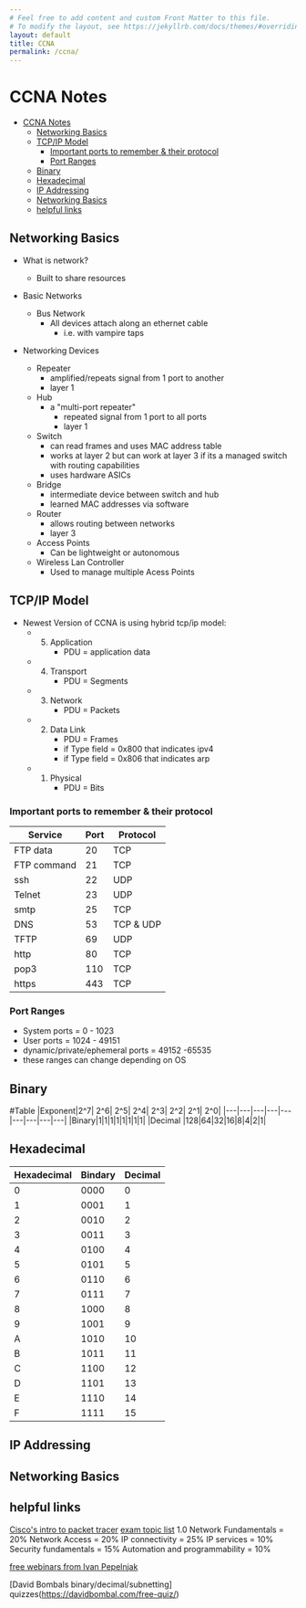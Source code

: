 ```yaml
---
# Feel free to add content and custom Front Matter to this file.
# To modify the layout, see https://jekyllrb.com/docs/themes/#overriding-theme-defaults
layout: default
title: CCNA
permalink: /ccna/
---
```

# CCNA Notes

- [CCNA Notes](#ccna-notes)
  - [Networking Basics](#networking-basics)
  - [TCP/IP Model](#tcpip-model)
    - [Important ports to remember & their protocol](#important-ports-to-remember--their-protocol)
    - [Port Ranges](#port-ranges)
  - [Binary](#binary)
  - [Hexadecimal](#hexadecimal)
  - [IP Addressing](#ip-addressing)
  - [Networking Basics](#networking-basics-1)
  - [helpful links](#helpful-links)


## Networking Basics
- What is network?
  - Built to share resources

- Basic Networks
  - Bus Network
    - All devices attach along an ethernet cable
      - i.e. with vampire taps

- Networking Devices
  - Repeater
    - amplified/repeats signal from 1 port to another
    - layer 1
  - Hub
    - a "multi-port repeater"
      - repeated signal from 1 port to all ports
      - layer 1 
  - Switch
    - can read frames and uses MAC address table
    - works at layer 2 but can work at layer 3 if its a managed switch with routing capabilities
    - uses hardware ASICs
  - Bridge
    - intermediate device between switch and hub
    - learned MAC addresses via software
  - Router
    - allows routing between networks
    - layer 3
  - Access Points
    - Can be lightweight or autonomous
  - Wireless Lan Controller
    - Used to manage multiple Acess Points


## TCP/IP Model
- Newest Version of CCNA is using hybrid tcp/ip model:
  - 5. Application
        - PDU = application data
  - 4. Transport
        - PDU = Segments
  - 3. Network
        - PDU = Packets
  - 2. Data Link
        - PDU = Frames
        - if Type field = 0x800 that indicates ipv4
        - if Type field = 0x806 that indicates arp
  - 1. Physical
        - PDU = Bits

### Important ports to remember & their protocol
|Service   	|Port      	|Protocol   |
|---|---|---|
|FTP data   |20   	    |TCP     	|
|FTP command|21   	    |TCP     	|
|ssh  	    |22  	    |UDP     	|
|Telnet	    |23  	    |UDP     	|
|smtp	    |25  	    |TCP     	|
|DNS   	    |53  	    |TCP & UDP 	|
|TFTP  	    |69  	    |UDP     	|
|http   	|80   	    |TCP        |
|pop3   	|110   	    |TCP        |
|https 	    |443     	|TCP     	|

### Port Ranges
- System ports = 0 - 1023
- User ports = 1024 - 49151
- dynamic/private/ephemeral ports = 49152 -65535
- these ranges can change depending on OS 

## Binary
#Table
|Exponent|2^7| 2^6| 2^5| 2^4| 2^3| 2^2| 2^1| 2^0|
|---|---|---|---|---|---|---|---|---|
|Binary|1|1|1|1|1|1|1|1|
|Decimal |128|64|32|16|8|4|2|1|

## Hexadecimal

|Hexadecimal   	|Bindary   	|Decimal   	|
|---	|---	|---	|
|   0	|0000  	|   0	|
|   1	|0001  	|   1	|
|   2	|0010  	|   2	|
|   3	|0011  	|   3	|
|   4	|0100  	|   4	|
|   5	|0101  	|   5	|
|   6	|0110  	|   6	|
|   7	|0111  	|   7	|
|   8	|1000  	|   8	|
|   9	|1001  	|   9	|
|   A	|1010  	|   10	|
|   B	|1011  	|   11	|
|   C	|1100  	|   12	|
|   D	|1101  	|   13	|
|   E	|1110  	|   14	|
|   F	|1111  	|   15	|

## IP Addressing

## Networking Basics



## helpful links
 [Cisco's intro to packet tracer](https://www.netacad.com/courses/packet-tracer/introduction-packet-tracer)
[exam topic list](https://www.cisco.com/content/dam/en_us/training-events/le31/le46/cln/marketing/exam-topics/200-301-CCNA.pdf)
1.0 Network Fundamentals = 20%
Network Access = 20%
IP connectivity = 25%
IP services = 10%
Security fundamentals = 15%
Automation and programmability = 10%

[free webinars from Ivan Pepelnjak](https://www.ipspace.net/Subscription/Free)

[David Bombals binary/decimal/subnetting] quizzes(https://davidbombal.com/free-quiz/)